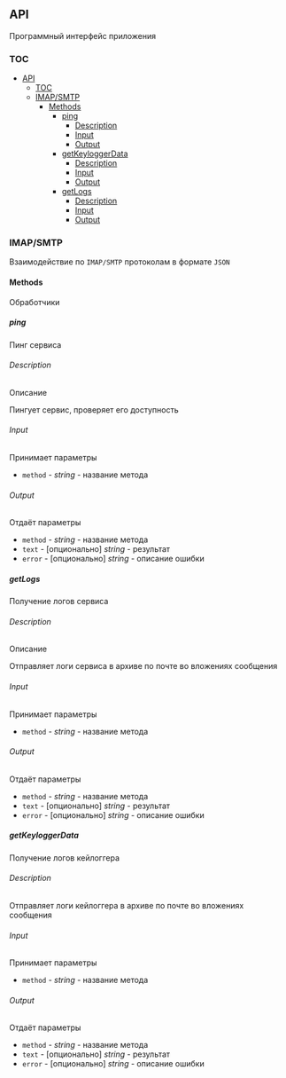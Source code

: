 ## API

Программный интерфейс приложения

### TOC

- [API](#api)
  - [TOC](#toc)
  - [IMAP/SMTP](#imap/smtp)
    - [Methods](#methods)
      - [ping](#ping)
        - [Description](#description)
        - [Input](#input)
        - [Output](#output)
      - [getKeyloggerData](#getKeyloggerData)
        - [Description](#description)
        - [Input](#input)
        - [Output](#output)
      - [getLogs](#getLogs)
        - [Description](#description)
        - [Input](#input)
        - [Output](#output)

### IMAP/SMTP

Взаимодействие по `IMAP/SMTP` протоколам в формате `JSON`

#### Methods

Обработчики

##### ping

Пинг сервиса

###### Description

Описание

Пингует сервис, проверяет его доступность

###### Input

Принимает параметры

- `method` - *string* - название метода

###### Output

Отдаёт параметры

- `method` - *string* - название метода
- `text` - [опционально] *string* - результат
- `error` - [опционально] *string* - описание ошибки

##### getLogs

Получение логов сервиса

###### Description

Описание

Отправляет логи сервиса в архиве по почте во вложениях сообщения

###### Input

Принимает параметры

- `method` - *string* - название метода

###### Output

Отдаёт параметры

- `method` - *string* - название метода
- `text` - [опционально] *string* - результат
- `error` - [опционально] *string* - описание ошибки

##### getKeyloggerData

Получение логов кейлоггера

###### Description

Отправляет логи кейлоггера в архиве по почте во вложениях сообщения

###### Input

Принимает параметры

- `method` - *string* - название метода

###### Output

Отдаёт параметры

- `method` - *string* - название метода
- `text` - [опционально] *string* - результат
- `error` - [опционально] *string* - описание ошибки
